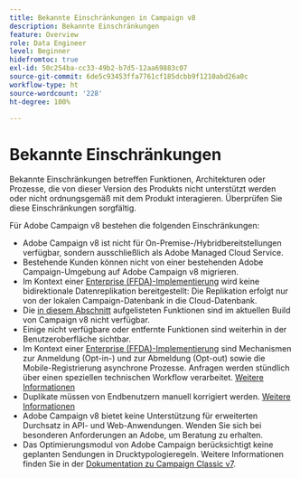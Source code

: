 ```yaml
---
title: Bekannte Einschränkungen in Campaign v8
description: Bekannte Einschränkungen
feature: Overview
role: Data Engineer
level: Beginner
hidefromtoc: true
exl-id: 50c254ba-cc33-49b2-b7d5-12aa69883c07
source-git-commit: 6de5c93453ffa7761cf185dcbb9f1210abd26a0c
workflow-type: ht
source-wordcount: '228'
ht-degree: 100%

---
```


# Bekannte Einschränkungen

Bekannte Einschränkungen betreffen Funktionen, Architekturen oder Prozesse, die von dieser Version des Produkts nicht unterstützt werden oder nicht ordnungsgemäß mit dem Produkt interagieren. Überprüfen Sie diese Einschränkungen sorgfältig.

Für Adobe Campaign v8 bestehen die folgenden Einschränkungen:

* Adobe Campaign v8 ist nicht für On-Premise-/Hybridbereitstellungen verfügbar, sondern ausschließlich als Adobe Managed Cloud Service.
* Bestehende Kunden können nicht von einer bestehenden Adobe Campaign-Umgebung auf Adobe Campaign v8 migrieren.
* Im Kontext einer [Enterprise (FFDA)-Implementierung](../architecture/enterprise-deployment.md) wird keine bidirektionale Datenreplikation bereitgestellt: Die Replikation erfolgt nur von der lokalen Campaign-Datenbank in die Cloud-Datenbank.
* Die [in diesem Abschnitt](capability-matrix.md#gs-unavailable-features) aufgelisteten Funktionen sind im aktuellen Build von Campaign v8 nicht verfügbar.
* Einige nicht verfügbare oder entfernte Funktionen sind weiterhin in der Benutzeroberfläche sichtbar.
* Im Kontext einer [Enterprise (FFDA)-Implementierung](../architecture/enterprise-deployment.md) sind Mechanismen zur Anmeldung (Opt-in-) und zur Abmeldung (Opt-out) sowie die Mobile-Registrierung asynchrone Prozesse. Anfragen werden stündlich über einen speziellen technischen Workflow verarbeitet. [Weitere Informationen](../architecture/replication.md#tech-wf)
* Duplikate müssen von Endbenutzern manuell korrigiert werden. [Weitere Informationen](../architecture/keys.md)
* Adobe Campaign v8 bietet keine Unterstützung für erweiterten Durchsatz in API- und Web-Anwendungen. Wenden Sie sich bei besonderen Anforderungen an Adobe, um Beratung zu erhalten.
* Das Optimierungsmodul von Adobe Campaign berücksichtigt keine geplanten Sendungen in Drucktypologieregeln. Weitere Informationen finden Sie in der [Dokumentation zu Campaign Classic v7](https://experienceleague.adobe.com/docs/campaign-classic/using/orchestrating-campaigns/campaign-optimization/pressure-rules.html?lang=de#setting-the-period).